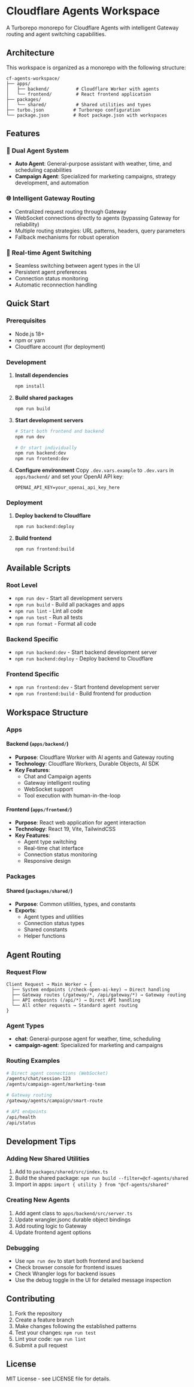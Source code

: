 # Cloudflare Agents Workspace

A Turborepo monorepo for Cloudflare Agents with intelligent Gateway routing and agent switching capabilities.

## Architecture

This workspace is organized as a monorepo with the following structure:

```
cf-agents-workspace/
├── apps/
│   ├── backend/          # Cloudflare Worker with agents
│   └── frontend/         # React frontend application
├── packages/
│   └── shared/           # Shared utilities and types
├── turbo.json           # Turborepo configuration
└── package.json         # Root package.json with workspaces
```

## Features

### 🤖 **Dual Agent System**
- **Auto Agent**: General-purpose assistant with weather, time, and scheduling capabilities
- **Campaign Agent**: Specialized for marketing campaigns, strategy development, and automation

### 🌐 **Intelligent Gateway Routing**
- Centralized request routing through Gateway
- WebSocket connections directly to agents (bypassing Gateway for reliability)
- Multiple routing strategies: URL patterns, headers, query parameters
- Fallback mechanisms for robust operation

### 🔄 **Real-time Agent Switching**
- Seamless switching between agent types in the UI
- Persistent agent preferences
- Connection status monitoring
- Automatic reconnection handling

## Quick Start

### Prerequisites
- Node.js 18+
- npm or yarn
- Cloudflare account (for deployment)

### Development

1. **Install dependencies**
   ```bash
   npm install
   ```

2. **Build shared packages**
   ```bash
   npm run build
   ```

3. **Start development servers**
   ```bash
   # Start both frontend and backend
   npm run dev
   
   # Or start individually
   npm run backend:dev
   npm run frontend:dev
   ```

4. **Configure environment**
   Copy `.dev.vars.example` to `.dev.vars` in `apps/backend/` and set your OpenAI API key:
   ```
   OPENAI_API_KEY=your_openai_api_key_here
   ```

### Deployment

1. **Deploy backend to Cloudflare**
   ```bash
   npm run backend:deploy
   ```

2. **Build frontend**
   ```bash
   npm run frontend:build
   ```

## Available Scripts

### Root Level
- `npm run dev` - Start all development servers
- `npm run build` - Build all packages and apps
- `npm run lint` - Lint all code
- `npm run test` - Run all tests
- `npm run format` - Format all code

### Backend Specific
- `npm run backend:dev` - Start backend development server
- `npm run backend:deploy` - Deploy backend to Cloudflare

### Frontend Specific
- `npm run frontend:dev` - Start frontend development server
- `npm run frontend:build` - Build frontend for production

## Workspace Structure

### Apps

#### Backend (`apps/backend/`)
- **Purpose**: Cloudflare Worker with AI agents and Gateway routing
- **Technology**: Cloudflare Workers, Durable Objects, AI SDK
- **Key Features**:
  - Chat and Campaign agents
  - Gateway intelligent routing
  - WebSocket support
  - Tool execution with human-in-the-loop

#### Frontend (`apps/frontend/`)
- **Purpose**: React web application for agent interaction
- **Technology**: React 19, Vite, TailwindCSS
- **Key Features**:
  - Agent type switching
  - Real-time chat interface
  - Connection status monitoring
  - Responsive design

### Packages

#### Shared (`packages/shared/`)
- **Purpose**: Common utilities, types, and constants
- **Exports**:
  - Agent types and utilities
  - Connection status types
  - Shared constants
  - Helper functions

## Agent Routing

### Request Flow
```
Client Request → Main Worker → {
  ├── System endpoints (/check-open-ai-key) → Direct handling
  ├── Gateway routes (/gateway/*, /api/gateway/*) → Gateway routing  
  ├── API endpoints (/api/*) → Direct API handling
  └── All other requests → Standard agent routing
}
```

### Agent Types
- **chat**: General-purpose agent for weather, time, scheduling
- **campaign-agent**: Specialized for marketing and campaigns

### Routing Examples
```bash
# Direct agent connections (WebSocket)
/agents/chat/session-123
/agents/campaign-agent/marketing-team

# Gateway routing
/gateway/agents/campaign/smart-route

# API endpoints
/api/health
/api/status
```

## Development Tips

### Adding New Shared Utilities
1. Add to `packages/shared/src/index.ts`
2. Build the shared package: `npm run build --filter=@cf-agents/shared`
3. Import in apps: `import { utility } from "@cf-agents/shared"`

### Creating New Agents
1. Add agent class to `apps/backend/src/server.ts`
2. Update wrangler.jsonc durable object bindings
3. Add routing logic to Gateway
4. Update frontend agent options

### Debugging
- Use `npm run dev` to start both frontend and backend
- Check browser console for frontend issues
- Check Wrangler logs for backend issues
- Use the debug toggle in the UI for detailed message inspection

## Contributing

1. Fork the repository
2. Create a feature branch
3. Make changes following the established patterns
4. Test your changes: `npm run test`
5. Lint your code: `npm run lint`
6. Submit a pull request

## License

MIT License - see LICENSE file for details.
